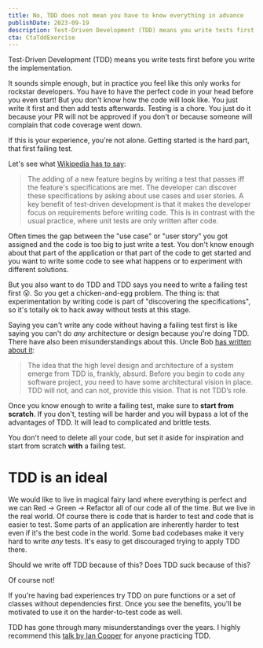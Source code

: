 ```yaml
---
title: No, TDD does not mean you have to know everything in advance
publishDate: 2023-09-19
description: Test-Driven Development (TDD) means you write tests first before you write the implementation. It sounds simple enough, but in practice you feel like this only works for rockstar developers...
cta: CtaTddExercise
---
```


Test-Driven Development (TDD) means you write tests first before you write the implementation.

It sounds simple enough, but in practice you feel like this only works for rockstar developers. You have to have the perfect code in your head before you even start! But you don't know how the code will look like. You just write it first and then add tests afterwards. Testing is a chore. You just do it because your PR will not be approved if you don't or because someone will complain that code coverage went down.

If this is your experience, you're not alone. Getting started is the hard part, that first failing test.

Let's see what [Wikipedia has to say](https://en.wikipedia.org/wiki/Test-driven_development#Test-driven_development_cycle):

> The adding of a new feature begins by writing a test that passes iff the feature's specifications are met. The developer can discover these specifications by asking about use cases and user stories. A key benefit of test-driven development is that it makes the developer focus on requirements before writing code. This is in contrast with the usual practice, where unit tests are only written after code.

Often times the gap between the "use case" or "user story" you got assigned and the code is too big to just write a test. You don't know enough about that part of the application or that part of the code to get started and you want to write some code to see what happens or to experiment with different solutions.

But you also want to do TDD and TDD says you need to write a failing test first 😮. So you get a chicken-and-egg problem. The thing is: that experimentation by writing code is part of "discovering the specifications", so it's totally ok to hack away without tests at this stage.

Saying you can't write any code without having a failing test first is like saying you can't do *any* architecture or design because you're doing TDD. There have also been misunderstandings about this. Uncle Bob [has written about it](https://blog.cleancoder.com/uncle-bob/2017/03/03/TDD-Harms-Architecture.html#emergence):

> The idea that the high level design and architecture of a system emerge from TDD is, frankly, absurd. Before you begin to code any software project, you need to have some architectural vision in place. TDD will not, and can not, provide this vision. That is not TDD’s role.

Once you know enough to write a failing test, make sure to **start from scratch**. If you don't, testing will be harder and you will bypass a lot of the advantages of TDD. It will lead to complicated and brittle tests.

You don't need to delete all your code, but set it aside for inspiration and start from scratch **with** a failing test.

# TDD is an ideal

We would like to live in magical fairy land where everything is perfect and we can Red -> Green -> Refactor all of our code all of the time. But we live in the real world. Of course there is code that is harder to test and code that is easier to test. Some parts of an application are inherently harder to test even if it's the best code in the world. Some bad codebases make it very hard to write *any* tests. It's easy to get discouraged trying to apply TDD there.

Should we write off TDD because of this? Does TDD suck because of this?

Of course not!

If you're having bad experiences try TDD on pure functions or a set of classes without dependencies first. Once you see the benefits, you'll be motivated to use it on the harder-to-test code as well.

TDD has gone through many misunderstandings over the years. I highly recommend this [talk by Ian Cooper](https://www.youtube.com/watch?v=EZ05e7EMOLM) for anyone practicing TDD.
